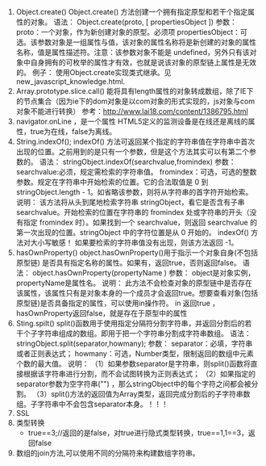1. Object.create()
	Object.create() 方法创建一个拥有指定原型和若干个指定属性的对象。
	语法：
		Object.create(proto, [ propertiesObject ])
	参数：
		proto：一个对象，作为新创建对象的原型。必须项
		propertiesObject：可选。该参数对象是一组属性与值，该对象的属性名称将是新创建的对象的属性名称，值是属性描述符。注意：该参数对象不能是 undefined，另外只有该对象中自身拥有的可枚举的属性才有效，也就是说该对象的原型链上属性是无效的。
	例子：
		使用Object.create实现类式继承。见new_javascript_knowledge.html.
2. Array.prototype.slice.call() 能将具有length属性的对象转成数组，除了IE下的节点集合（因为ie下的dom对象是以com对象的形式实现的，js对象与com对象不能进行转换） 
	参考：http://www.lai18.com/content/1386795.html
3. navigator.onLine ，是一个属性
	HTML5定义的监测设备是在线还是离线的属性，true为在线，false为离线。
4. String.indexOf();
	indexOf() 方法可返回某个指定的字符串值在字符串中首次出现的位置。之前用到的是只有一个参数，但是这个方法其实可以有第二个参数的。
	语法：	
		stringObject.indexOf(searchvalue,fromindex)
	参数：
		searchvalue:必须，规定需检索的字符串值。
		fromindex：可选，可选的整数参数。规定在字符串中开始检索的位置。它的合法取值是 0 到 stringObject.length - 1。如省略该参数，则将从字符串的首字符开始检索。
	说明：
		该方法将从头到尾地检索字符串 stringObject，看它是否含有子串 searchvalue。开始检索的位置在字符串的 fromindex 处或字符串的开头（没有指定 fromindex 时）。如果找到一个 searchvalue，则返回 searchvalue 的第一次出现的位置。stringObject 中的字符位置是从 0 开始的。
		indexOf() 方法对大小写敏感！
		如果要检索的字符串值没有出现，则该方法返回 -1。
5. hasOwnProperty()
	object.hasOwnProperty()用于指示一个对象自身(不包括原型链) 是否具有指定名称的属性。如果有，返回true，否则返回false。
	语法：
		object.hasOwnProperty(propertyName )
	参数：	
		object是对象实例，propertyName是属性名。
	说明：
		此方法不会检查对象的原型链中是否存在该属性，该属性只有是对象本身的一个成员才会返回true。想要查看对象(包括原型链)是否具备指定的属性，可以使用in操作符。
		in 返回true ，hasOwnProperty返回false，就是存在于原型中的属性
6. Sting.spilt()
    split()函数用于使用指定分隔符分割字符串，并返回分割后的若干个子字符串组成的数组。即用于把一个字符串分割成字符串数组。
    语法：
    	stringObject.split(separator,howmany);
    参数：
    	separator：必填，字符串或者正则表达式；
    	howmany：可选，Number类型，限制返回的数组中元素个数的最大值。
    说明：
    	（1）如果参数separator是字符串，则split()函数将直接根据该字符串进行分割，而不会试图转换为正则表达式；
    	（2）如果指定的separator参数为空字符串("") ，那么stringObject中的每个字符之间都会被分割。
    	（3）split()方法的返回值为Array类型，返回完成分割后的子字符串数组。子字符串中不会包含separator本身。！！！
7. SSL
8. 类型转换   
   * true==3;//返回的是false，对true进行隐式类型转换，true==1,1==3，返回false
9. 数组的join方法,可以使用不同的分隔符来构建数组字符串。
